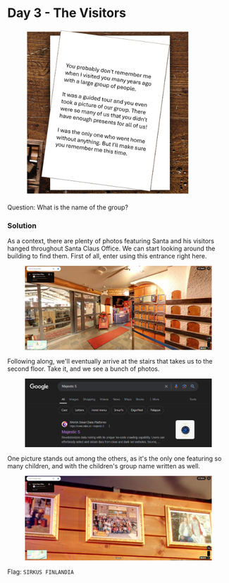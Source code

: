 # Day 3 - The Visitors

<figure><img src="../../../.gitbook/assets/Day3_Letter.png" alt="" width="375"><figcaption></figcaption></figure>

Question: What is the name of the group?

### Solution

As a context, there are plenty of photos featuring Santa and his visitors hanged throughout Santa Claus Office. We can start looking around the building to find them. First of all, enter using this entrance right here.

<figure><img src="../../../.gitbook/assets/image (3).png" alt=""><figcaption></figcaption></figure>

Following along, we'll eventually arrive at the stairs that takes us to the second floor. Take it, and we see a bunch of photos.

<figure><img src="../../../.gitbook/assets/image (1).png" alt=""><figcaption></figcaption></figure>

One picture stands out among the others, as it's the only one featuring so many children, and with the children's group name written as well.

<figure><img src="../../../.gitbook/assets/image (2).png" alt=""><figcaption></figcaption></figure>

Flag: `SIRKUS FINLANDIA`
